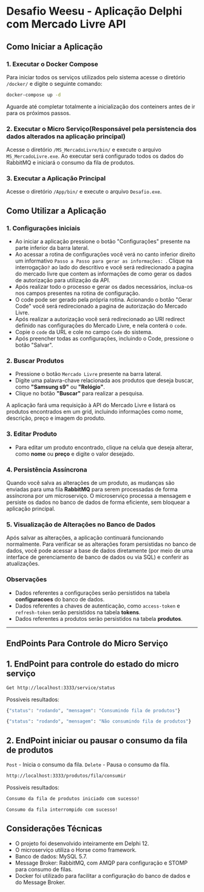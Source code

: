 # Desafio Weesu - Aplicação Delphi com Mercado Livre API

## Como Iniciar a Aplicação

### 1. **Executar o Docker Compose**
  Para iniciar todos os serviços utilizados pelo sistema acesse o diretório `/docker/` e digite o seguinte comando:
  ```bash
  docker-compose up -d
  ```
  Aguarde até completar totalmente a inicialização dos conteiners antes de ir para os próximos passos. 

### 2. **Executar o Micro Serviço(Responsável pela persistencia dos dados alterados na aplicação principal)**
  Acesse o diretório `/MS_MercadoLivre/bin/` e execute o arquivo `MS_MercadoLivre.exe`. Ao executar será configurado todos os dados do RabbitMQ e iniciará o consumo da fila de produtos.

### 3. **Executar a Aplicação Principal**
  Acesse o diretório `/App/bin/` e execute o arquivo `Desafio.exe`.

## Como Utilizar a Aplicação

### 1. **Configurações iniciais**
 - Ao iniciar a aplicação pressione o botão "Configurações" presente na parte inferior da barra lateral.
 - Ao acessar a rotina de configurações você verá no canto inferior direito um informativo `Passo a Passo para gerar as informações: `. Clique na interrogação`?` ao lado do descritivo e você será redirecionado a pagina do mercado livre que contem as informações de como gerar os dados de autorização para utilização da API. 
 - Após realizar todo o processo e gerar os dados necessários, inclua-os nos campos presentes na rotina de configuração.
 - O code pode ser gerado pela própria rotina. Acionando o botão "Gerar Code" você será redirecionado a pagina de autorização do Mercado Livre.
 - Após realizar a autorização você será redirecionado ao URI redirect definido nas configurações do Mercado Livre, e nela conterá o `code`.
 - Copie o `code` da URL e cole no campo `Code` do sistema.
 - Após preencher todas as configurações, incluindo o Code, pressione o botão "Salvar".
   
### 2. **Buscar Produtos**

- Pressione o botão `Mercado Livre` presente na barra lateral.
- Digite uma palavra-chave relacionada aos produtos que deseja buscar, como **"Samsung s9"** ou **"Relógio"**.
- Clique no botão **"Buscar"** para realizar a pesquisa.

A aplicação fará uma requisição à API do Mercado Livre e listará os produtos encontrados em um grid, incluindo informações como nome, descrição, preço e imagem do produto.

### 3. **Editar Produto**

- Para editar um produto encontrado, clique na celula que deseja alterar, como **nome** ou **preço** e digite o valor desejado.

### 4. **Persistência Assíncrona**

Quando você salva as alterações de um produto, as mudanças são enviadas para uma fila **RabbitMQ** para serem processadas de forma assíncrona por um microserviço. O microserviço processa a mensagem e persiste os dados no banco de dados de forma eficiente, sem bloquear a aplicação principal.

### 5. **Visualização de Alterações no Banco de Dados**

Após salvar as alterações, a aplicação continuará funcionando normalmente. Para verificar se as alterações foram persistidas no banco de dados, você pode acessar a base de dados diretamente (por meio de uma interface de gerenciamento de banco de dados ou via SQL) e conferir as atualizações.

### **Observações**
  - Dados referentes a configurações serão persistidos na tabela **configuracoes** do banco de dados.
  - Dados referentes a chaves de autenticação, como `access-token` e `refresh-token` serão persistidos na tabela **tokens**.
  - Dados referentes a produtos serão persistidos na tabela **produtos**.
---
## EndPoints Para Controle do Micro Serviço

 ##  1. **EndPoint para controle do estado do micro serviço** 
   ```bash
   Get http://localhost:3333/service/status
   ```
  Possiveis resultados:
   ```bash
   {"status": "rodando", "mensagem": "Consumindo fila de produtos"}
   ```
   ```bash
   {"status": "rodando", "mensagem": "Não consumindo fila de produtos"}
   ```
##  2. **EndPoint iniciar ou pausar o consumo da fila de produtos** 
  `Post`   - Inicia o consumo da fila.
  `Delete` - Pausa o consumo da fila.
  ```bash
  http://localhost:3333/produtos/fila/consumir
  ```
 Possiveis resultados:
  ```bash
  Consumo da fila de produtos iniciado com sucesso!
  ```
  ```bash
  Consumo da fila interrompido com sucesso!
  ```
   

## Considerações Técnicas
  - O projeto foi desenvolvido inteiramente em Delphi 12.
  - O microserviço utiliza o Horse como framework.
  - Banco de dados: MySQL 5.7.
  - Message Broker: RabbitMQ, com AMQP para configuração e STOMP para consumo de filas.
  - Docker foi utilizado para facilitar a configuração do banco de dados e do Message Broker.
